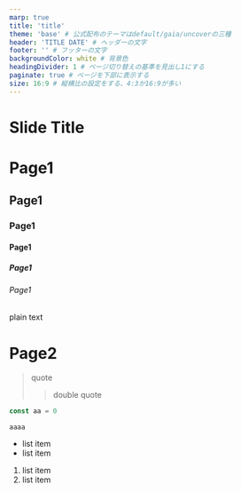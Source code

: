 ```yaml
---
marp: true
title: 'title'
theme: 'base' # 公式配布のテーマはdefault/gaia/uncoverの三種
header: 'TITLE DATE' # ヘッダーの文字
footer: '' # フッターの文字
backgroundColor: white # 背景色
headingDivider: 1 # ページ切り替えの基準を見出し1にする
paginate: true # ページを下部に表示する
size: 16:9 # 縦横比の設定をする、4:3か16:9が多い
---
```


<!--
_header: ''
_class: d-flex align-center justify-center text-center
-->

# Slide Title

# Page1

## Page1

### Page1

#### Page1

##### Page1

###### Page1

plain text

# Page2

> quote
>
> > double quote

```javascript
const aa = 0
```

`aaaa`

- list item
- list item

1. list item
1. list item
